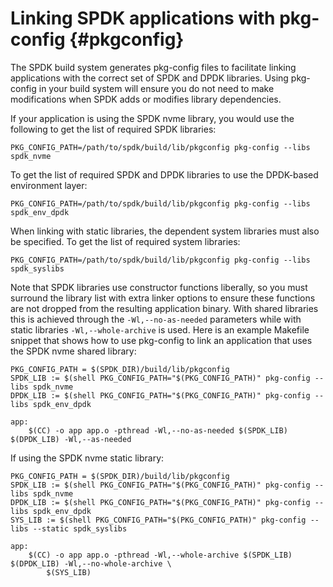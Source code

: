 # Linking SPDK applications with pkg-config {#pkgconfig}

The SPDK build system generates pkg-config files to facilitate linking
applications with the correct set of SPDK and DPDK libraries. Using pkg-config
in your build system will ensure you do not need to make modifications
when SPDK adds or modifies library dependencies.

If your application is using the SPDK nvme library, you would use the following
to get the list of required SPDK libraries:

~~~
PKG_CONFIG_PATH=/path/to/spdk/build/lib/pkgconfig pkg-config --libs spdk_nvme
~~~

To get the list of required SPDK and DPDK libraries to use the DPDK-based
environment layer:

~~~
PKG_CONFIG_PATH=/path/to/spdk/build/lib/pkgconfig pkg-config --libs spdk_env_dpdk
~~~

When linking with static libraries, the dependent system libraries must also be
specified. To get the list of required system libraries:

~~~
PKG_CONFIG_PATH=/path/to/spdk/build/lib/pkgconfig pkg-config --libs spdk_syslibs
~~~

Note that SPDK libraries use constructor functions liberally, so you must surround
the library list with extra linker options to ensure these functions are not dropped
from the resulting application binary. With shared libraries this is achieved through
the `-Wl,--no-as-needed` parameters while with static libraries `-Wl,--whole-archive`
is used. Here is an example Makefile snippet that shows how to use pkg-config to link
an application that uses the SPDK nvme shared library:

~~~
PKG_CONFIG_PATH = $(SPDK_DIR)/build/lib/pkgconfig
SPDK_LIB := $(shell PKG_CONFIG_PATH="$(PKG_CONFIG_PATH)" pkg-config --libs spdk_nvme
DPDK_LIB := $(shell PKG_CONFIG_PATH="$(PKG_CONFIG_PATH)" pkg-config --libs spdk_env_dpdk

app:
	$(CC) -o app app.o -pthread -Wl,--no-as-needed $(SPDK_LIB) $(DPDK_LIB) -Wl,--as-needed
~~~

If using the SPDK nvme static library:

~~~
PKG_CONFIG_PATH = $(SPDK_DIR)/build/lib/pkgconfig
SPDK_LIB := $(shell PKG_CONFIG_PATH="$(PKG_CONFIG_PATH)" pkg-config --libs spdk_nvme
DPDK_LIB := $(shell PKG_CONFIG_PATH="$(PKG_CONFIG_PATH)" pkg-config --libs spdk_env_dpdk
SYS_LIB := $(shell PKG_CONFIG_PATH="$(PKG_CONFIG_PATH)" pkg-config --libs --static spdk_syslibs

app:
	$(CC) -o app app.o -pthread -Wl,--whole-archive $(SPDK_LIB) $(DPDK_LIB) -Wl,--no-whole-archive \
		$(SYS_LIB)
~~~
